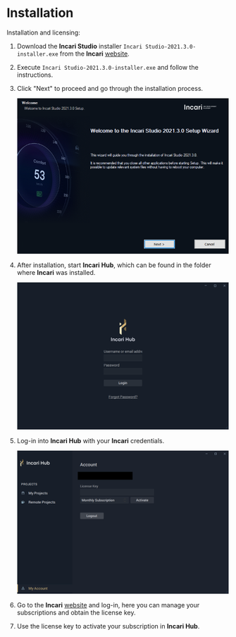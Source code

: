 # Installation

Installation and licensing:

1. Download the **Incari Studio** installer `Incari Studio-2021.3.0-installer.exe` from the **Incari** [website](https://www.incari.com/).
2. Execute `Incari Studio-2021.3.0-installer.exe` and follow the instructions.
3. Click "Next" to proceed and go through the installation process.

   ![The Incari Studio welcome screen.](../.gitbook/assets/incaristudio202130_installer.png)

4. After installation, start **Incari Hub**, which can be found in the folder where **Incari** was installed. 

   ![The Incari Hub welcome screen.](../.gitbook/assets/incar-hub-login.png)

5. Log-in into **Incari Hub** with your **Incari** credentials.

   ![The Incari Hub license screen.](../.gitbook/assets/incari-hub-license.png)

6.  Go to the **Incari** [website](https://www.incari.com/my-account/) and log-in, here you can manage your subscriptions and obtain the license key.

7. Use the license key to activate your subscription in **Incari Hub**.
















